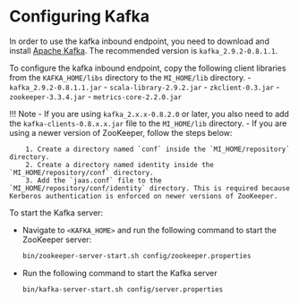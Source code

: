 # Configuring Kafka

In order to use the kafka inbound endpoint, you need to download and install [Apache Kafka](http://kafka.apache.org/downloads.html). The recommended version is `kafka_2.9.2-0.8.1.1`.

To configure the kafka inbound endpoint, copy the following client libraries from the `KAFKA_HOME/libs` directory to the `MI_HOME/lib` directory.
      -   `kafka_2.9.2-0.8.1.1.jar`
      -   `scala-library-2.9.2.jar`
      -   `zkclient-0.3.jar`
      -   `zookeeper-3.3.4.jar`
      -   `metrics-core-2.2.0.jar`
      
!!! Note
    -  If you are using `kafka_2.x.x-0.8.2.0` or later, you also need to add the `kafka-clients-0.8.x.x.jar` file to the `MI_HOME/lib` directory.
    -  If you are using a newer version of ZooKeeper, follow the steps below:

        1. Create a directory named `conf` inside the `MI_HOME/repository` directory.
        2. Create a directory named identity inside the `MI_HOME/repository/conf` directory.
        3. Add the `jaas.conf` file to the `MI_HOME/repository/conf/identity` directory. This is required because Kerberos authentication is enforced on newer versions of ZooKeeper.

To start the Kafka server:

-   Navigate to `<KAFKA_HOME>` and run the
    following command to start the ZooKeeper server:

    ```bash
    bin/zookeeper-server-start.sh config/zookeeper.properties
    ```

-   Run the following command to start the Kafka server

    ```bash
    bin/kafka-server-start.sh config/server.properties
    ```